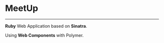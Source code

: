 MeetUp
======
* * *

__Ruby__ Web Application based on __Sinatra__.

Using __Web Components__ with Polymer.
